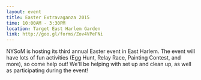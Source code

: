 ```yaml
---
layout: event
title: Easter Extravaganza 2015
time: 10:00AM - 3:30PM
location: Target East Harlem Garden
link: http://goo.gl/forms/Zov4VPeFNi
---
```

NYSoM is hosting its third annual Easter event in East Harlem. The event will have lots of fun activities (Egg Hunt, Relay Race, Painting Contest, and more), so come help out! We'll be helping with set up and clean up, as well as participating during the event!